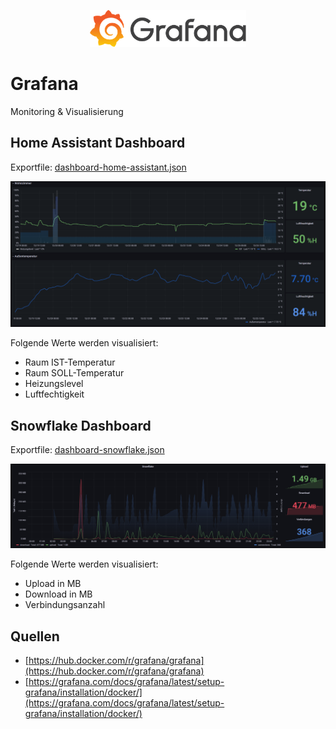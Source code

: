 <p align="center">
<a href="https://grafana.com/"><img src="https://github.com/grafana/grafana/raw/main/docs/logo-horizontal.png" width="250" alt="Grafana"></a><br/>
</p>

# Grafana
Monitoring & Visualisierung

## Home Assistant Dashboard
Exportfile: [dashboard-home-assistant.json](dashboards/dashboard-home-assistant.json)

<img src="media/home-assistant-dashboard.png" width="850" alt="Home Assistant Dashboard"><br/>

Folgende Werte werden visualisiert:
* Raum IST-Temperatur
* Raum SOLL-Temperatur
* Heizungslevel
* Luftfechtigkeit

## Snowflake Dashboard
Exportfile: [dashboard-snowflake.json](dashboards/dashboard-snowflake.json)

<img src="media/snowflake-dashboard.png" width="850" alt="Snowflake Dashboard"><br/>

Folgende Werte werden visualisiert:
* Upload in MB
* Download in MB
* Verbindungsanzahl

## Quellen
* [https://hub.docker.com/r/grafana/grafana](https://hub.docker.com/r/grafana/grafana)
* [https://grafana.com/docs/grafana/latest/setup-grafana/installation/docker/](https://grafana.com/docs/grafana/latest/setup-grafana/installation/docker/)
